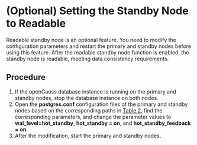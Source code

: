 # \(Optional\) Setting the Standby Node to Readable<a name="EN-US_TOPIC_0270171710"></a>

Readable standby node is an optional feature. You need to modify the configuration parameters and restart the primary and standby nodes before using this feature. After the readable standby node function is enabled, the standby node is readable, meeting data consistency requirements.

## Procedure<a name="en-us_topic_0249784573_section1726123816195"></a>

1.  If the openGauss database instance is running on the primary and standby nodes, stop the database instance on both nodes.
2.  Open the  **postgres.conf**  configuration files of the primary and standby nodes based on the corresponding paths in  [Table 2](configuring-primary-database-node-information.md#en-us_topic_0249784583_en-us_topic_0241802596_table15838192510429), find the corresponding parameters, and change the parameter values to  **wal\_level=hot\_standby**,  **hot\_standby = on**, and  **hot\_standby\_feedback = on**.
3.  After the modification, start the primary and standby nodes.


